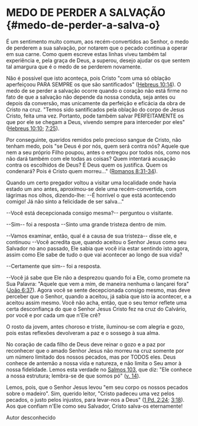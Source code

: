# MEDO DE PERDER A SALVAÇÃO {#medo-de-perder-a-salva-o}

É um sentimento muito comum, aos recém-convertidos ao Senhor, o medo de perderem a sua salvação, por notarem que o pecado continua a operar em sua carne. Como quem escreve estas linhas viveu também tal experiência e, pela graça de Deus, a superou, desejo ajudar os que sentem tal amargura que é o medo de se perderem novamente.

Não é possível que isto aconteça, pois Cristo &quot;com uma só oblação aperfeiçoou PARA SEMPRE os que são santificados&quot; ([Hebreus 10:14](http://bibliaonline.com.br/acf/hb/10/14)). O medo de se perder a salvação ocorre quando o coração não está firme no fato de que a salvação não depende da nossa conduta, seja antes ou depois da conversão, mas unicamente da perfeição e eficácia da obra de Cristo na cruz. &quot;Temos sido santificados pela oblação do corpo de Jesus Cristo, feita uma vez. Portanto, pode também salvar PERFEITAMENTE os que por ele se chegam a Deus, vivendo sempre para interceder por eles&quot; ([Hebreus 10:10](http://bibliaonline.com.br/acf/hb/10/10); [7:25](http://bibliaonline.com.br/acf/hb/7/25)).

Por conseguinte, queridos remidos pelo precioso sangue de Cristo, não tenham medo, pois &quot;se Deus é por nós, quem será contra nós? Aquele que nem a seu próprio Filho poupou, antes o entregou por todos nós, como nos não dará também com ele todas as coisas? Quem intentará acusação contra os escolhidos de Deus? É Deus quem os justifica. Quem os condenará? Pois é Cristo quem morreu...&quot; ([Romanos 8:31-34](http://bibliaonline.com.br/acf/rm/8/31-34)).

Quando um certo pregador voltou a visitar uma localidade onde havia estado um ano antes, aproximou-se dele uma recém-convertida, com lágrimas nos olhos, dizendo-lhe: --É horrível o que está acontecendo comigo! Já não sinto a felicidade de ser salva...&quot;

--Você está decepcionada consigo mesma?-- perguntou o visitante.

--Sim-- foi a resposta --Sinto uma grande tristeza dentro de mim.

--Vamos examinar, então, qual é a causa de sua tristeza-- disse ele, e continuou --Você acredita que, quando aceitou o Senhor Jesus como seu Salvador no ano passado, Ele sabia que você iria estar sentindo isto agora, assim como Ele sabe de tudo o que vai acontecer ao longo de sua vida?

--Certamente que sim-- foi a resposta.

--Você já sabe que Ele não a desprezou quando foi a Ele, como promete na Sua Palavra: &quot;Aquele que vem a mim, de maneira nenhuma o lançarei fora&quot; ([João 6:37](http://bibliaonline.com.br/acf/jo/6/37)). Agora você se sente decepcionada consigo mesmo, mas deve perceber que o Senhor, quando a aceitou, já sabia que isto ia acontecer, e a aceitou assim mesmo. Você não acha, então, que o seu temor reflete uma certa desconfiança do que o Senhor Jesus Cristo fez na cruz do Calvário, por você e por cada um que n&#039;Ele crê?

O rosto da jovem, antes choroso e triste, iluminou-se com alegria e gozo, pois estas reflexões devolveram a paz e o sossego à sua alma.

No coração de cada filho de Deus deve reinar o gozo e a paz por reconhecer que o amado Senhor Jesus não morreu na cruz somente por um número limitado dos nossos pecados, mas por TODOS eles. Deus conhece de antemão a nossa vida e natureza, e não limita o Seu amor à nossa fidelidade. Lemos esta verdade no [Salmos 103](http://bibliaonline.com.br/acf/sl/103), que diz: &quot;Ele conhece a nossa estrutura; lembra-se de que somos pó&quot; ([v. 14](http://bibliaonline.com.br/acf/sl/103/14)).

Lemos, pois, que o Senhor Jesus levou &quot;em seu corpo os nossos pecados sobre o madeiro&quot;. Sim, querido leitor, &quot;Cristo padeceu uma vez pelos pecados, o justo pelos injustos, para levar-nos a Deus&quot; ([1 Pd. 2:24](http://bibliaonline.com.br/acf/1pe/2/24); [3:18](http://bibliaonline.com.br/acf/1pe/3/18)). Aos que confiam n&#039;Ele como seu Salvador, Cristo salva-os eternamente!

Autor desconhecido